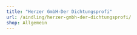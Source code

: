 ```yaml
---
title: "Herzer GmbH-Der Dichtungsprofi"
url: /aindling/herzer-gmbh-der-dichtungsprofi/
shop: Allgemein
---
```

